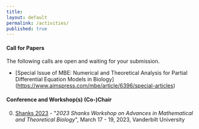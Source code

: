 ```yaml
---
title:
layout: default
permalink: /activities/
published: true
---
```


#### Call for Papers
The following calls are open and waiting for your submission.

- [Special Issue of MBE: Numerical and Theoretical Analysis for Partial Differential Equation Models in Biology]
(https://www.aimspress.com/mbe/article/6396/special-articles)


#### Conference and Workshop(s) (Co-)Chair
0. [Shanks 2023]([https://mobicase.eai-conferences.org/2022](https://my.vanderbilt.edu/mathbio/)) - "<i>2023 Shanks Workshop on Advances in Mathematical and Theoretical Biology</i>", March 17 - 19, 2023, Vanderbilt University
